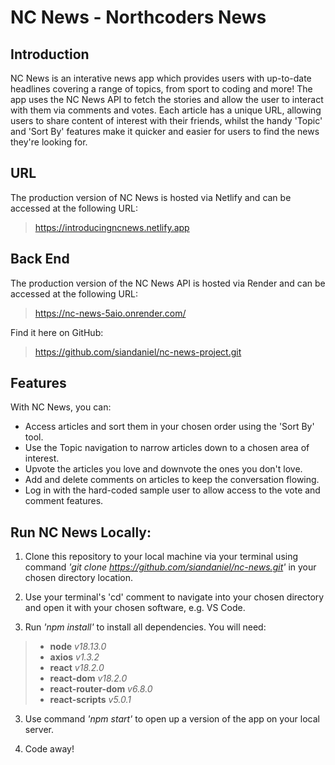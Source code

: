 # NC News - Northcoders News

## Introduction

NC News is an interative news app which provides users with up-to-date headlines covering a range of topics, from sport to coding and more! The app uses the NC News API to fetch the stories and allow the user to interact with them via comments and votes. Each article has a unique URL, allowing users to share content of interest with their friends, whilst the handy 'Topic' and 'Sort By' features make it quicker and easier for users to find the news they're looking for.

## URL

The production version of NC News is hosted via Netlify and can be accessed at the following URL:

>https://introducingncnews.netlify.app

## Back End

The production version of the NC News API is hosted via Render and can be accessed at the following URL:

>https://nc-news-5aio.onrender.com/

Find it here on GitHub:

>https://github.com/siandaniel/nc-news-project.git 


## Features

With NC News, you can:

- Access articles and sort them in your chosen order using the 'Sort By' tool.
- Use the Topic navigation to narrow articles down to a chosen area of interest.
- Upvote the articles you love and downvote the ones you don't love.
- Add and delete comments on articles to keep the conversation flowing.
- Log in with the hard-coded sample user to allow access to the vote and comment features.


## Run NC News Locally:

1. Clone this repository to your local machine via your terminal using command *'git clone https://github.com/siandaniel/nc-news.git'* in your chosen directory location.

2. Use your terminal's 'cd' comment to navigate into your chosen directory and open it with your chosen software, e.g. VS Code. 

2. Run *'npm install'* to install all dependencies. You will need:
>- **node** *v18.13.0*
>- **axios** *v1.3.2*
>- **react** *v18.2.0*
>- **react-dom** *v18.2.0*
>- **react-router-dom** *v6.8.0*
>- **react-scripts** *v5.0.1*

3. Use command *'npm start'* to open up a version of the app on your local server. 

4. Code away!
